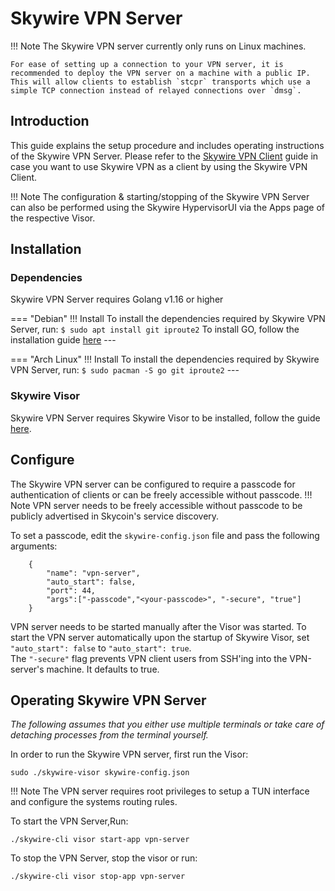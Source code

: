 # Skywire VPN Server

!!! Note 
    The Skywire VPN server currently only runs on Linux machines.  

    For ease of setting up a connection to your VPN server, it is recommended to deploy the VPN server on a machine with a public IP. This will allow clients to establish `stcpr` transports which use a simple TCP connection instead of relayed connections over `dmsg`.

## Introduction

This guide explains the setup procedure and includes operating instructions of the Skywire VPN Server. Please refer to the [Skywire VPN Client](vpn-client.md) guide in case you want to use Skywire VPN as a client by using the Skywire VPN Client.

!!! Note
    The configuration & starting/stopping of the Skywire VPN Server can also be performed using the Skywire HypervisorUI via the Apps page of the respective Visor.

## Installation

### **Dependencies**

Skywire VPN Server requires Golang v1.16 or higher  

=== "Debian"
    !!! Install
        To install the dependencies required by Skywire VPN Server, run:
        ```
        $ sudo apt install git iproute2
        ```
        To install GO, follow the installation guide [here](https://www.cloudbooklet.com/how-to-install-go-on-debian-10/) 
    ---

=== "Arch Linux"
    !!! Install 
        To install the dependencies required by Skywire VPN Server, run:
        ```
        $ sudo pacman -S go git iproute2
        ```
    ---

### **Skywire Visor**

Skywire VPN Server requires Skywire Visor to be installed, follow the guide [here](../../../setup/linux).

## Configure

The Skywire VPN server can be configured to require a passcode for authentication of clients or can be freely accessible without passcode.
!!! Note 
    VPN server needs to be freely accessible without passcode to be publicly advertised in Skycoin's service discovery.

To set a passcode, edit the `skywire-config.json` file and pass the following arguments:
```
    {
		"name": "vpn-server",
		"auto_start": false,
		"port": 44,
		"args":["-passcode","<your-passcode>", "-secure", "true"]
    }
```
VPN server needs to be started manually after the Visor was started. To start the VPN server automatically upon the startup of Skywire Visor, set `"auto_start": false` to `"auto_start": true`.  
The `"-secure"` flag prevents VPN client users from SSH'ing into the VPN-server's machine. It defaults to true. 

## Operating Skywire VPN Server

*The following assumes that you either use multiple terminals or take care of detaching processes from the terminal yourself.*

In order to run the Skywire VPN server, first run the Visor:
```
sudo ./skywire-visor skywire-config.json
```
!!! Note
    The VPN server requires root privileges to setup a TUN interface and configure the systems routing rules.

To start the VPN Server,Run:
```
./skywire-cli visor start-app vpn-server
```

To stop the VPN Server, stop the visor or run:
```
./skywire-cli visor stop-app vpn-server
```
